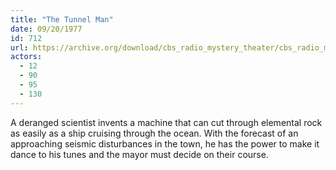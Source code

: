 ```yaml
---
title: "The Tunnel Man"
date: 09/20/1977
id: 712
url: https://archive.org/download/cbs_radio_mystery_theater/cbs_radio_mystery_theater-0701-0750.zip/cbs_radio_mystery_theater-0701-0750%2Fcbsrmt_0712_the_tunnel_man.mp3
actors:
  - 12
  - 90
  - 95
  - 130
---
```

A deranged scientist invents a machine that can cut through elemental rock as easily as a ship cruising through the ocean. With the forecast of an approaching seismic disturbances in the town, he has the power to make it dance to his tunes and the mayor must decide on their course.
